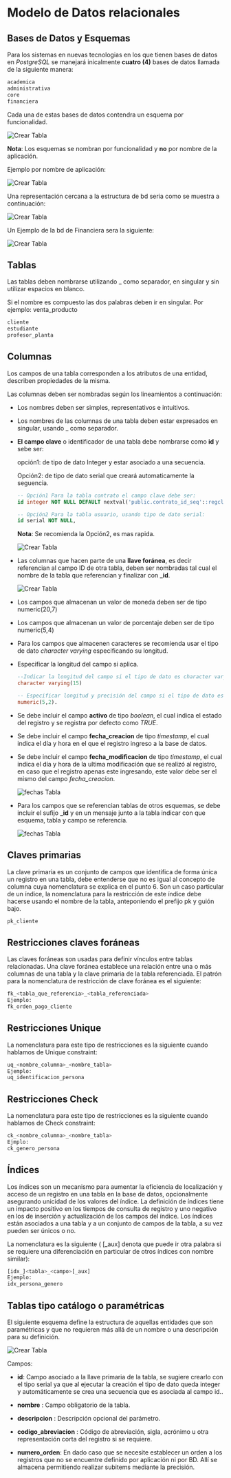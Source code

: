 # Modelo de Datos relacionales


## Bases de Datos y Esquemas

Para los sistemas en nuevas tecnologias en los que tienen bases de datos en *PostgreSQL* se manejará  inicalmente **cuatro (4)** bases de datos llamada de la siguiente manera:

```bash
academica
administrativa
core
financiera
```

Cada una de estas bases de datos contendra un esquema por funcionalidad.

  ![Crear Tabla](/modelo_de_datos/img/bd_esquemas.png)

**Nota**: Los esquemas se nombran por funcionalidad y **no** por nombre de la aplicación.

Ejemplo por nombre de aplicación:

  ![Crear Tabla](/modelo_de_datos/img/error_comun.png)

Una representación cercana a la estructura de bd seria como se muestra a continuación:

  ![Crear Tabla](/modelo_de_datos/img/bd_all.png)

Un Ejemplo de la bd de Financiera sera la siguiente:

  ![Crear Tabla](/modelo_de_datos/img/ejemplo_bd_esquemas.png)

## Tablas

Las tablas deben nombrarse utilizando _ como separador, en singular y sin utilizar espacios en blanco.

Si el nombre es compuesto las dos palabras deben ir en singular. Por ejemplo: venta_producto

```bash
cliente
estudiante
profesor_planta
```

## Columnas

Los campos de una tabla corresponden a los atributos de una entidad, describen propiedades de la misma.

Las columnas deben ser nombradas según los lineamientos a continuación:

- Los nombres deben ser simples, representativos e intuitivos.

- Los nombres de las columnas de una tabla deben estar expresados en singular, usando _ como separador.
- **El campo clave** o identificador de una tabla debe nombrarse como **id** y sebe ser:

  opción1: de tipo de dato Integer y estar asociado a una secuencia.

  Opción2: de tipo de dato serial que creará automaticamente la seguencia.

  ```sql
  -- Opción1 Para la tabla contrato el campo clave debe ser:
  id integer NOT NULL DEFAULT nextval('public.contrato_id_seq'::regclass)

  -- Opción2 Para la tabla usuario, usando tipo de dato serial:
  id serial NOT NULL,
  ```

  **Nota**: Se recomienda la Opción2, es mas rapida.

    ![Crear Tabla](/modelo_de_datos/img/001.png)

- Las columnas que hacen parte de una **llave foránea**, es decir referencian al campo ID de otra tabla, deben ser nombradas tal cual el nombre de la tabla que referencian y finalizar con **_id**.

    ![Crear Tabla](/modelo_de_datos/img/002.png)

- Los campos que almacenan un valor de moneda deben ser de tipo numeric(20,7)
- Los campos que almacenan un valor de porcentaje deben ser de tipo numeric(5,4)
- Para los campos que almacenen caracteres se recomienda usar el tipo de dato *character varying* especificando su longitud.
- Especificar la longitud del campo si aplica.

  ```sql
  --Indicar la longitud del campo si el tipo de dato es character varying:
  character varying(15)

  -- Especificar longitud y precisión del campo si el tipo de dato es Numeric:
  numeric(5,2).
  ```
- Se debe incluir el campo **activo** de tipo *boolean*, el cual indica el estado del registro y se registra por defecto como *TRUE*.

- Se debe incluir el campo **fecha_creacion** de tipo *timestamp*, el cual indica el día y hora en el que el registro ingreso a la base de datos.

- Se debe incluir el campo **fecha_modificacion** de tipo *timestamp*, el cual indica el día y hora de la ultima modificación que se realizó al registro, en caso que el registro apenas este ingresando, este valor debe ser el mismo del campo *fecha_creacion*.

    ![fechas Tabla](/modelo_de_datos/img/fechas_tablas.png)

- Para los campos que se referencian tablas de otros esquemas, se debe incluir el sufijo **_id** y en un mensaje junto a la tabla indicar con que esquema, tabla y campo se referencia.

    ![fechas Tabla](/modelo_de_datos/img/relacion_otros_esquemas.png)

## Claves primarias

La clave primaria es un conjunto de campos que identifica de forma única un registro en una tabla, debe entenderse que no es igual al concepto de columna cuya nomenclatura se explica en el punto 6. Son un caso particular de un índice, la nomenclatura para la restricción de este índice debe hacerse usando el nombre de la tabla, anteponiendo el prefijo pk y guión bajo.

```sql
pk_cliente
```

## Restricciones claves foráneas

Las claves foráneas son usadas para definir vínculos entre tablas relacionadas. Una clave foránea establece una relación entre una o más columnas de una tabla y la clave primaria de la tabla referenciada. El patrón para la nomenclatura de restricción de clave foránea es el siguiente:

```sql
fk_<tabla_que_referencia>_<tabla_referenciada>
Ejemplo:
fk_orden_pago_cliente
```

## Restricciones Unique

La nomenclatura para este tipo de restricciones es la siguiente cuando hablamos de Unique constraint:

```sql
uq_<nombre_columna>_<nombre_tabla>
Ejemplo:
uq_identificacion_persona
```

## Restricciones Check

La nomenclatura para este tipo de restricciones es la siguiente cuando hablamos de Check constraint:

```sql
ck_<nombre_columna>_<nombre_tabla>
Ejmplo:
ck_genero_persona
```

## Índices

Los índices son un mecanismo para aumentar la eficiencia de localización y acceso de un registro en una tabla en la base de datos, opcionalmente asegurando unicidad de los valores del índice. La definición de índices tiene un impacto positivo en los tiempos de consulta de registro y uno negativo en los de inserción y actualización de los campos del índice. Los índices están asociados a una tabla y a un conjunto de campos de la tabla, a su vez pueden ser únicos o no.

La nomenclatura es la siguiente ( [_aux] denota que puede ir otra palabra si se requiere una diferenciación en particular de otros índices con nombre similar):

```sql
[idx_]<tabla>_<campo>[_aux]    
Ejemplo:
idx_persona_genero
```

## Tablas tipo catálogo o paramétricas

El siguiente esquema define la estructura de aquellas entidades que son paramétricas y que no requieren más allá de un nombre o una descripción para su definición.

![Crear Tabla](/modelo_de_datos/img/lineamiento_tabla_parametrica.png)

Campos:

- **id**: Campo asociado a la llave primaria de la tabla, se sugiere crearlo con el tipo serial ya que al ejecutar la creación el tipo de dato queda integer y automáticamente se crea una secuencia que es asociada al campo id..

- **nombre** : Campo obligatorio de la tabla.

- **descripcion** : Descripción opcional del parámetro.

- **codigo_abreviacion** : Código de abreviación, sigla, acrónimo u otra representación corta del registro si se requiere.

- **numero_orden**: En dado caso que se necesite establecer un orden a los registros que no se encuentre definido por aplicación ni por BD. Allí se almacena permitiendo realizar subitems mediante la precisión.
